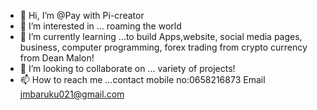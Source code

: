 - 👋 Hi, I’m @Pay with Pi-creator
- 👀 I’m interested in ... roaming the world 
- 🌱 I’m currently learning ...to build Apps,website, social media pages, business, computer programming, forex trading from crypto currency from Dean Malon!
- 💞️ I’m looking to collaborate on ... variety of projects!
- 📫 How to reach me ...contact mobile no:0658216873 Email jmbaruku021@gmail.com

<!---
Juma-creator/Juma-creator is a ✨ special ✨ repository because its `README.md` (this file) appears on your GitHub profile.
You can click the Preview link to take a look at your changes.
--->
